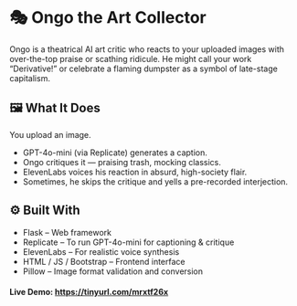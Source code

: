 # 🎭 Ongo the Art Collector
Ongo is a theatrical AI art critic who reacts to your uploaded images with over-the-top praise or scathing ridicule. He might call your work “Derivative!” or celebrate a flaming dumpster as a symbol of late-stage capitalism.

## 🖼️ What It Does
You upload an image.

- GPT-4o-mini (via Replicate) generates a caption.
- Ongo critiques it — praising trash, mocking classics.
- ElevenLabs voices his reaction in absurd, high-society flair.
- Sometimes, he skips the critique and yells a pre-recorded interjection.

## ⚙️ Built With
- Flask – Web framework
- Replicate – To run GPT-4o-mini for captioning & critique
- ElevenLabs – For realistic voice synthesis
- HTML / JS / Bootstrap – Frontend interface
- Pillow – Image format validation and conversion

#### Live Demo: https://tinyurl.com/mrxtf26x

